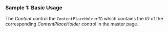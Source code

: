 ### Sample 1: Basic Usage

The *Content* control the `ContentPlaceHolderID` which contains the *ID* of the corresponding *ContentPlaceHolder* control in the master page.